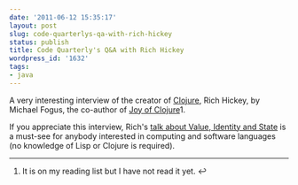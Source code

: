 ```yaml
---
date: '2011-06-12 15:35:17'
layout: post
slug: code-quarterlys-qa-with-rich-hickey
status: publish
title: Code Quarterly's Q&A with Rich Hickey
wordpress_id: '1632'
tags:
- java
---
```


A very interesting interview of the creator of [Clojure][clojure], Rich Hickey, by Michael Fogus, the co-author of [Joy of Clojure][joy]1.

If you appreciate this interview, Rich's [talk about Value, Identity and State][qcon] is a must-see for anybody interested in computing and software languages (no knowledge of Lisp or Clojure is required).

---
1.  It is on my reading list but I have not read it yet. ↩

[clojure]: http://clojure.org/
[joy]: http://joyofclojure.com/
[qcon]: http://www.infoq.com/presentations/Value-Identity-State-Rich-Hickey
